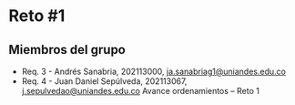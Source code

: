 # Reto #1

## Miembros del grupo

* Req. 3 - Andrés Sanabria, 202113000, ja.sanabriag1@uniandes.edu.co
* Req. 4 - Juan Daniel Sepúlveda, 202113067, j.sepulvedao@uniandes.edu.co
Avance ordenamientos – Reto 1